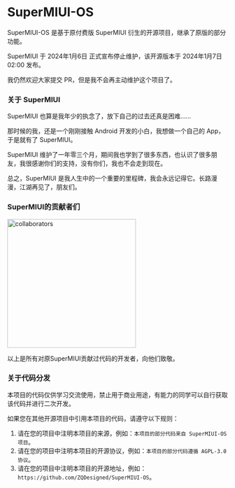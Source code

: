 # SuperMIUI-OS

SuperMIUI-OS 是基于原付费版 SuperMIUI 衍生的开源项目，继承了原版的部分功能。

SuperMIUI 于 2024年1月6日 正式宣布停止维护，该开源版本于 2024年1月7日 02:00 发布。

我仍然欢迎大家提交 PR，但是我不会再主动维护这个项目了。


### 关于 SuperMIUI

SuperMIUI 也算是我年少的执念了，放下自己的过去还真是困难......

那时候的我，还是一个刚刚接触 Android 开发的小白，我想做一个自己的 App，于是就有了 SuperMIUI。

SuperMIUI 维护了一年零三个月，期间我也学到了很多东西，也认识了很多朋友，我很感谢你们的支持，没有你们，我也不会走到现在。

总之，SuperMIUI 是我人生中的一个重要的里程碑，我会永远记得它。长路漫漫，江湖再见了，朋友们。

### SuperMIUI的贡献者们

<img width="294" alt="collaborators" src="https://github.com/ZQDesigned/SuperMIUI-OS/pics/collaborators.png">

以上是所有对原SuperMIUI贡献过代码的开发者，向他们致敬。

### 关于代码分发

本项目的代码仅供学习交流使用，禁止用于商业用途，有能力的同学可以自行获取该代码并进行二次开发。

如果您在其他开源项目中引用本项目的代码，请遵守以下规则：

1. 请在您的项目中注明本项目的来源，例如：`本项目的部分代码来自 SuperMIUI-OS 项目`。
2. 请在您的项目中注明本项目的开源协议，例如：`本项目的部分代码遵循 AGPL-3.0 协议`。
3. 请在您的项目中注明本项目的开源地址，例如：` https://github.com/ZQDesigned/SuperMIUI-OS `。

